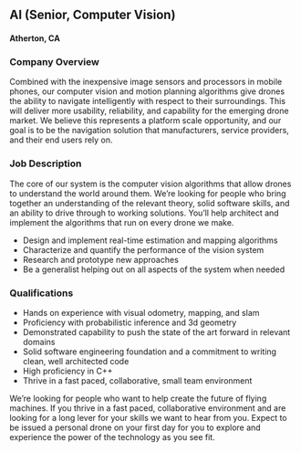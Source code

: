 ## AI (Senior, Computer Vision)
#### Atherton, CA

### Company Overview
Combined with the inexpensive image sensors and processors in mobile phones, our computer vision and motion planning algorithms give drones the ability to navigate intelligently with respect to their surroundings. This will deliver more usability, reliability, and capability for the emerging drone market. We believe this represents a platform scale opportunity, and our goal is to be the navigation solution that manufacturers, service providers, and their end users rely on.

### Job Description
The core of our system is the computer vision algorithms that allow drones to understand the world around them. We’re looking for people who bring together an understanding of the relevant theory, solid software skills, and an ability to drive through to working solutions. You’ll help architect and implement the algorithms that run on every drone we make.

+	Design and implement real-time estimation and mapping algorithms
+	Characterize and quantify the performance of the vision system
+	Research and prototype new approaches
+	Be a generalist helping out on all aspects of the system when needed

### Qualifications
+	Hands on experience with visual odometry, mapping, and slam
+	Proficiency with probabilistic inference and 3d geometry
+	Demonstrated capability to push the state of the art forward in relevant domains
+	Solid software engineering foundation and a commitment to writing clean, well architected code
+	High proficiency in C++
+	Thrive in a fast paced, collaborative, small team environment

We’re looking for people who want to help create the future of flying machines. If you thrive in a fast paced, collaborative environment and are looking for a long lever for your skills we want to hear from you. Expect to be issued a personal drone on your first day for you to explore and experience the power of the technology as you see fit.


